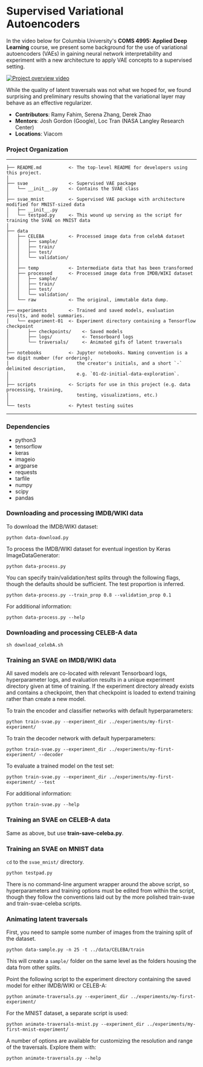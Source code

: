 # Supervised Variational Autoencoders
In the video below for Columbia University's **COMS 4995: Applied Deep Learning** course, we present some background for the use of variational autoencoders (VAEs) in gaining neural network interpretability and experiment with a new architecture to apply VAE concepts to a supervised setting.

[![Project overview video](https://img.youtube.com/vi/x294DLH3-Cs/0.jpg)](https://www.youtube.com/watch?v=x294DLH3-Cs)

While the quality of latent traversals was not what we hoped for, we found surprising and preliminary results showing that the variational layer may behave as an effective regularizer.

- **Contributors**: Ramy Fahim, Serena Zhang, Derek Zhao
- **Mentors**: Josh Gordon (Google), Loc Tran (NASA Langley Research Center)
- **Locations**: Viacom

### Project Organization

------------
    ├── README.md          <- The top-level README for developers using this project.
    │
    ├── svae               <- Supervised VAE package
    │   └── __init__.py    <- Contains the SVAE class
    │
    ├── svae_mnist         <- Supervised VAE package with architecture modified for MNIST-sized data
    │   ├── __init__.py
    │   └── testpad.py     <- This wound up serving as the script for training the SVAE on MNIST data
    │
    ├── data     
    │   ├── CELEBA         <- Processed image data from celebA dataset
    │   │   ├── sample/
    │   │   ├── train/
    │   │   ├── test/
    │   │   └── validation/
    │   │
    │   ├── temp           <- Intermediate data that has been transformed
    │   ├── processed      <- Processed image data from IMDB/WIKI dataset
    │   │   ├── sample/
    │   │   ├── train/
    │   │   ├── test/
    │   │   └── validation/
    │   └── raw            <- The original, immutable data dump.
    │
    ├── experiments        <- Trained and saved models, evaluation results, and model summaries.
    │   └── experiment-01  <- Experiment directory containing a Tensorflow checkpoint
    │       ├── checkpoints/    <- Saved models
    │       ├── logs/           <- Tensorboard logs
    │       └── traversals/     <- Animated gifs of latent traversals
    │
    ├── notebooks          <- Jupyter notebooks. Naming convention is a two digit number (for ordering),
    │                         the creator's initials, and a short `-` delimited description,
    │                         e.g. `01-dz-initial-data-exploration`.
    │
    ├── scripts            <- Scripts for use in this project (e.g. data processing, training,
    │                         testing, visualizations, etc.)
    │
    └── tests              <- Pytest testing suites
--------

### Dependencies
- python3
- tensorflow
- keras
- imageio
- argparse
- requests
- tarfile
- numpy
- scipy
- pandas

### Downloading and processing IMDB/WIKI data
To download the IMDB/WIKI dataset:
```
python data-download.py
```

To process the IMDB/WIKI dataset for eventual ingestion by Keras ImageDataGenerator:
```
python data-process.py
```

You can specify train/validation/test splits through the following flags, though the defaults should be sufficient. The test proportion is inferred.
```
python data-process.py --train_prop 0.8 --validation_prop 0.1
```

For additional information:
```
python data-process.py --help
```

### Downloading and processing CELEB-A data

```
sh download_celebA.sh
```

### Training an SVAE on IMDB/WIKI data
All saved models are co-located with relevant Tensorboard logs, hyperparameter logs, and evaluation results in a unique experiment directory given at time of training. If the experiment directory already exists and contains a checkpoint, then that checkpoint is loaded to extend training rather than create a new model.

To train the encoder and classifier networks with default hyperparameters:
```
python train-svae.py --experiment_dir ../experiments/my-first-experiment/
```

To train the decoder network with default hyperparameters:
```
python train-svae.py --experiment_dir ../experiments/my-first-experiment/ --decoder
```

To evaluate a trained model on the test set:
```
python train-svae.py --experiment_dir ../experiments/my-first-experiment/ --test
```

For additional information:
```
python train-svae.py --help
```

### Training an SVAE on CELEB-A data
Same as above, but use **train-save-celeba.py**.

### Training an SVAE on MNIST data
```cd``` to the ```svae_mnist/``` directory.
```
python testpad.py
```
There is no command-line argument wrapper around the above script, so hyperparameters and training options must be edited from within the script, though they follow the conventions laid out by the more polished train-svae and train-svae-celeba scripts.

### Animating latent traversals

First, you need to sample some number of images from the training split of the dataset.

```
python data-sample.py -n 25 -t ../data/CELEBA/train
```
This will create a ```sample/``` folder on the same level as the folders housing the data from other splits.

Point the following script to the experiment directory containing the saved model for either IMDB/WIKI or CELEB-A:

```
python animate-traversals.py --experiment_dir ../experiments/my-first-experiment/
```

For the MNIST dataset, a separate script is used:
```
python animate-traversals-mnist.py --experiment_dir ../experiments/my-first-mnist-experiment/
```

A number of options are available for customizing the resolution and range of the traversals. Explore them with:
```
python animate-traversals.py --help
```

